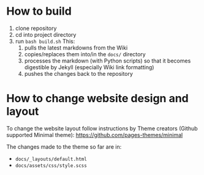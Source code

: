 # How to build

1. clone repository
2. cd into project directory
3. run `bash build.sh` This:
    1. pulls the latest markdowns from the Wiki
    2. copies/replaces them into/in the `docs/` directory
    3. processes the markdown (with Python scripts) so that it becomes digestible by Jekyll (especially Wiki link formatting)
    4. pushes the changes back to the repository


# How to change website design and layout

To change the website layout follow instructions by Theme creators (Github supported Minimal theme): https://github.com/pages-themes/minimal

The changes made to the theme so far are in:

 -  `docs/_layouts/default.html`
 -  `docs/assets/css/style.scss`
 
 
 
 
